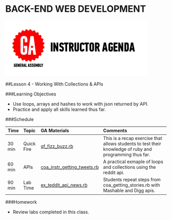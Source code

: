 BACK-END WEB DEVELOPMENT
============================


![GeneralAssemb.ly](../assets/ICL_icons/instr_agenda.png)


##Lesson 4 - Working With Collections & APIs


###Learning Objectives

-	Use loops, arrays and hashes to work with json returned by API. 
-	Practice and apply all skills learned thus far.


###Schedule

| Time        | Topic| GA Materials| Comments |
| ------------- |:-------------|:-------------------|:-------------------|
| 30 min | Quick Fire |[qf_fizz_buzz.rb](exercises/quick_fire/qf_fizz_buzz.rb) | This is a recap exercise that allows students to test their knowledge of ruby and programming thus far. | 
| 60 min | APIs | [coa_instr_getting_tweets.rb](code_alongs/coa_instr_getting_stories.rb)<br>  | A practical exmaple of loops and collections using the reddit api. |
| 90 min | Lab Time | [ex_teddit_api_news.rb](exercises/ex_teddit_api_news.rb) | Students repeat steps from coa_getting_stories.rb with Mashable and Digg apis.|


###Homework

-	Review labs completed in this class.




